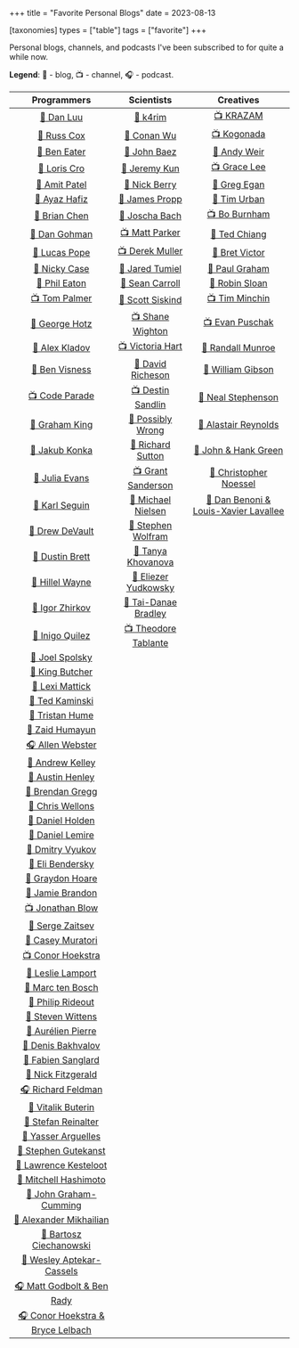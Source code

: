 +++
title = "Favorite Personal Blogs"
date = 2023-08-13

[taxonomies]
types = ["table"]
tags = ["favorite"]
+++

Personal blogs, channels, and podcasts I've been subscribed to for quite a while now.

<!-- more -->

**Legend**: 💭 - blog, 📺 - channel, 🎧 - podcast.

|                              Programmers                              |                               Scientists                               |                             Creatives                              |
|:---------------------------------------------------------------------:|:----------------------------------------------------------------------:|:------------------------------------------------------------------:|
|             [💭 Dan Luu](https://www.patreon.com/danluu)              |                 [💭 k4rim](https://scientific.place/)                  |        [📺 KRAZAM](https://www.youtube.com/@KRAZAM/videos)         |
|               [💭 Russ Cox](https://research.swtch.com)               |                  [💭 Conan Wu](https://conanwu.com/)                   |            [📺 Kogonada](https://kogonada.com/archive)             |
|           [💭 Ben Eater](https://www.youtube.com/@BenEater)           |       [💭 John Baez](https://math.ucr.edu/home/baez/README.html)       |            [💭 Andy Weir](https://andyweirauthor.com/)             |
|               [💭 Loris Cro](https://kristoff.it/blog/)               |                 [💭 Jeremy Kun](https://jeremykun.com)                 |   [📺 Grace Lee](https://www.youtube.com/@WhatsSoGreatAboutThat)   |
|             [💭 Amit Patel](https://amitp.blogspot.com/)              |          [💭 Nick Berry](https://datagenetics.com/blog.html)           | [💭 Greg Egan](https://www.gregegan.net/BIBLIOGRAPHY/Online.html)  |
|                [💭 Ayaz Hafiz](https://ayazhafiz.com)                 |          [💭 James Propp](https://mathenchant.wordpress.com/)          |          [💭 Tim Urban](https://waitbutwhy.com/archive/)           |
|              [💭 Brian Chen](https://blog.vero.site/all)              |                    [💭 Joscha Bach](http://bach.ai)                    |        [📺 Bo Burnham](https://www.youtube.com/@boburnham)         |
|           [💭 Dan Gohman](https://blog.sunfishcode.online/)           |        [📺 Matt Parker](https://www.youtube.com/@standupmaths)         | [💭 Ted Chiang](https://www.newyorker.com/contributors/ted-chiang) |
|               [💭 Lucas Pope](https://www.dukope.com/)                |         [📺 Derek Muller](https://www.youtube.com/@veritasium)         |              [💭 Bret Victor](http://worrydream.com)               |
|                  [💭 Nicky Case](https://ncase.me/)                   |         [💭 Jared Tumiel](https://jaredtumiel.github.io/blog/)         |       [💭 Paul Graham](http://paulgraham.com/articles.html)        |
|             [💭 Phil Eaton](https://notes.eatonphil.com)              |        [💭 Sean Carroll](https://www.preposterousuniverse.com/)        |           [💭 Robin Sloan](https://www.robinsloan.com/)            |
|         [📺 Tom Palmer](https://www.youtube.com/@contextfree)         |        [💭 Scott Siskind](https://astralcodexten.substack.com)         |       [📺 Tim Minchin](https://www.youtube.com/@TimMinchin)        |
|           [💭 George Hotz](https://geohot.github.io/blog/)            |       [📺 Shane Wighton](https://www.youtube.com/@StuffMadeHere)       |      [📺 Evan Puschak](https://www.youtube.com/@Nerdwriter1)       |
|              [💭 Alex Kladov](https://matklad.github.io)              |           [📺 Victoria Hart](https://www.youtube.com/Vihart)           |           [💭 Randall Munroe](https://xkcd.com/archive/)           |
|                [💭 Ben Visness](https://bvisness.me/)                 |  [💭 David Richeson](https://divisbyzero.com/blog-division-by-zero/)   |        [💭 William Gibson](https://williamgibsonbooks.com/)        |
|         [📺 Code Parade](https://www.youtube.com/@CodeParade)         |     [📺 Destin Sandlin](https://www.youtube.com/@smartereveryday)      |       [💭 Neal Stephenson](https://www.nealstephenson.com/)        |
|               [💭 Graham King](https://darkcoding.net/)               |        [💭 Possibly Wrong](https://possiblywrong.wordpress.com)        |     [💭 Alastair Reynolds](https://www.alastairreynolds.com/)      |
|              [💭 Jakub Konka](http://www.jakubkonka.com)              |          [💭 Richard Sutton](http://www.incompleteideas.net)           |         [💭 John & Hank Green](https://nerdfighteria.com)          |
|                   [💭 Julia Evans](https://jvns.ca)                   |       [📺 Grant Sanderson](https://www.youtube.com/@3blue1brown)       |       [💭 Christopher Noessel](https://scifiinterfaces.com)        |
|             [💭 Karl Seguin](https://www.openmymind.net/)             |           [💭 Michael Nielsen](https://michaelnielsen.org/)            |   [💭 Dan Benoni & Louis-Xavier Lavallee](https://growth.design)   |
|              [💭 Drew DeVault](https://drewdevault.com)               | [💭 Stephen Wolfram](https://writings.stephenwolfram.com/all-by-date/) |                                                                    |
|              [💭 Dustin Brett](https://dustinbrett.com/)              |         [💭 Tanya Khovanova](https://www.tanyakhovanova.com/)          |                                                                    |
|   [💭 Hillel Wayne](https://buttondown.email/hillelwayne/archive/)    |       [💭 Eliezer Yudkowsky](https://www.yudkowsky.net/sitemap/)       |                                                                    |
|           [💭 Igor Zhirkov](https://rubber-duck-typing.com)           |      [💭 Tai-Danae Bradley](https://www.math3ma.com/categories/)       |                                                                    |
|              [💭 Inigo Quilez](https://iquilezles.org/)               |    [📺 Theodore Tablante](https://www.youtube.com/@BranchEducation)    |                                                                    |
|          [💭 Joel Spolsky](https://www.joelonsoftware.com/)           |                                                                        |                                                                    |
|                 [💭 King Butcher](https://kprotty.me)                 |                                                                        |                                                                    |
|            [💭 Lexi Mattick](https://kognise.dev/writing)             |                                                                        |                                                                    |
|         [💭 Ted Kaminski](https://www.tedinski.com/archive/)          |                                                                        |                                                                    |
|           [💭 Tristan Hume](https://thume.ca/archive.html)            |                                                                        |                                                                    |
|          [💭 Zaid Humayun](https://redixhumayun.github.io/)           |                                                                        |                                                                    |
|         [🎧 Allen Webster](https://conversations.mr4th.com/)          |                                                                        |                                                                    |
|             [💭 Andrew Kelley](https://andrewkelley.me/)              |                                                                        |                                                                    |
|        [💭 Austin Henley](https://austinhenley.com/blog.html)         |                                                                        |                                                                    |
|        [💭 Brendan Gregg](https://www.brendangregg.com/blog/)         |                                                                        |                                                                    |
|          [💭 Chris Wellons](https://nullprogram.com/index/)           |                                                                        |                                                                    |
|      [💭 Daniel Holden](https://www.theorangeduck.com/page/all)       |                                                                        |                                                                    |
|              [💭 Daniel Lemire](https://lemire.me/blog/)              |                                                                        |                                                                    |
|          [💭 Dmitry Vyukov](https://www.1024cores.net/home/)          |                                                                        |                                                                    |
|    [💭 Eli Bendersky](https://eli.thegreenplace.net/archives/all/)    |                                                                        |                                                                    |
|          [💭 Graydon Hoare](https://graydon2.dreamwidth.org)          |                                                                        |                                                                    |
|        [💭 Jamie Brandon](https://www.scattered-thoughts.net)         |                                                                        |                                                                    |
|         [📺 Jonathan Blow](https://www.youtube.com/@jblow888)         |                                                                        |                                                                    |
|             [💭 Serge Zaitsev](https://zserge.com/posts/)             |                                                                        |                                                                    |
|         [💭 Casey Muratori](https://www.computerenhance.com/)         |                                                                        |                                                                    |
|       [📺 Conor Hoekstra](https://www.youtube.com/@code_report)       |                                                                        |                                                                    |
|        [💭 Leslie Lamport](https://lamport.azurewebsites.net/)        |                                                                        |                                                                    |
|            [💭 Marc ten Bosch](https://marctenbosch.com/)             |                                                                        |                                                                    |
|              [💭 Philip Rideout](https://prideout.net/)               |                                                                        |                                                                    |
|                 [💭 Steven Wittens](https://acko.net)                 |                                                                        |                                                                    |
|         [💭 Aurélien Pierre](https://eng.aurelienpierre.com/)         |                                                                        |                                                                    |
|           [💭 Denis Bakhvalov](https://easyperf.net/notes/)           |                                                                        |                                                                    |
|           [💭 Fabien Sanglard](https://fabiensanglard.net)            |                                                                        |                                                                    |
|           [💭 Nick Fitzgerald](https://fitzgeraldnick.com/)           |                                                                        |                                                                    |
|           [🎧 Richard Feldman](https://pod.link/1602572955)           |                                                                        |                                                                    |
|               [💭 Vitalik Buterin](https://vitalik.ca)                |                                                                        |                                                                    |
|      [💭 Stefan Reinalter](https://blog.molecular-matters.com/)       |                                                                        |                                                                    |
|             [💭 Yasser Arguelles](https://yasserarg.com/)             |                                                                        |                                                                    |
|      [💭 Stephen Gutekanst](https://devlog.hexops.com/archives/)      |                                                                        |                                                                    |
|      [💭 Lawrence Kesteloot](https://www.teamten.com/lawrence/)       |                                                                        |                                                                    |
|        [💭 Mitchell Hashimoto](https://mitchellh.com/writing)         |                                                                        |                                                                    |
|              [💭 John Graham-Cumming](https://jgc.org/)               |                                                                        |                                                                    |
|        [💭 Alexander Mikhailian](http://mikhailian.mova.org/)         |                                                                        |                                                                    |
|      [💭 Bartosz Ciechanowski](https://ciechanow.ski/archives/)       |                                                                        |                                                                    |
|        [💭 Wesley Aptekar-Cassels](https://blog.wesleyac.com)         |                                                                        |                                                                    |
| [🎧 Matt Godbolt & Ben Rady](https://www.twoscomplement.org/#podcast) |                                                                        |                                                                    |
|   [🎧 Conor Hoekstra & Bryce Lelbach](https://adspthepodcast.com/)    |                                                                        |                                                                    |
